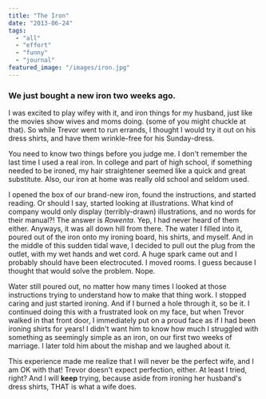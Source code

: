 ```yaml
---
title: "The Iron"
date: "2013-06-24"
tags:
  - "all"
  - "effort"
  - "funny"
  - "journal"
featured_image: "/images/iron.jpg"
---
```


### We just bought a new iron two weeks ago.

I was excited to play wifey with it, and iron things for my husband, just like the movies show wives and moms doing. (some of you might chuckle at that). So while Trevor went to run errands, I thought I would try it out on his dress shirts, and have them wrinkle-free for his Sunday-dress.

You need to know two things before you judge me. I don't remember the last time I used a real iron. In college and part of high school, if something needed to be ironed, my hair straightener seemed like a quick and great substitute. Also, our iron at home was really old school and seldom used.

I opened the box of our brand-new iron, found the instructions, and started reading. Or should I say, started looking at illustrations. What kind of company would only display (terribly-drawn) illustrations, and no words for their manual?! The answer is _Rowenta_. Yep, I had never heard of them either. Anyways, it was all down hill from there. The water I filled into it, poured out of the iron onto my ironing board, his shirts, and myself. And in the middle of this sudden tidal wave, I decided to pull out the plug from the outlet, with my wet hands and wet cord. A huge spark came out and I probably should have been electrocuted. I moved rooms. I guess because I thought that would solve the problem. Nope.

Water still poured out, no matter how many times I looked at those instructions trying to understand how to make that thing work. I stopped caring and just started ironing. And if I burned a hole through it, so be it. I continued doing this with a frustrated look on my face, but when Trevor walked in that front door, I immediately put on a proud face as if I had been ironing shirts for years! I didn't want him to know how much I struggled with something as seemingly simple as an iron, on our first two weeks of marriage. I later told him about the mishap and we laughed about it.

This experience made me realize that I will never be the perfect wife, and I am OK with that! Trevor doesn't expect perfection, either. At least I tried, right? And I will **keep** trying, because aside from ironing her husband's dress shirts, THAT is what a wife does.
